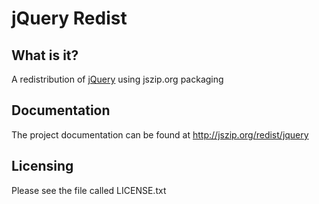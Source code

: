 jQuery Redist
=============

What is it?
-----------

A redistribution of [jQuery][1] using jszip.org packaging

Documentation
-------------

The project documentation can be found at http://jszip.org/redist/jquery

Licensing
---------

Please see the file called LICENSE.txt

  [1]: http://jquery.org
